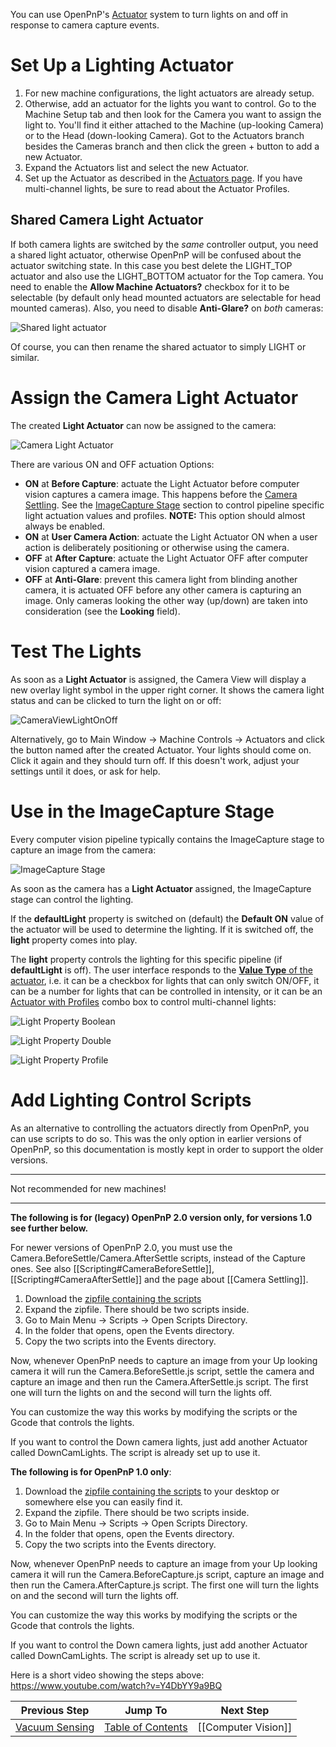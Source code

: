 You can use OpenPnP's [Actuator](https://github.com/openpnp/openpnp/wiki/Setup-and-Calibration_Actuators) system to turn lights on and off in response to camera capture events.

# Set Up a Lighting Actuator

1. For new machine configurations, the light actuators are already setup.
2. Otherwise, add an actuator for the lights you want to control. Go to the Machine Setup tab and then look for the Camera you want to assign the light to. You'll find it either attached to the Machine (up-looking Camera) or to the Head (down-looking Camera). Got to the Actuators branch besides the Cameras branch and then click the green + button to add a new Actuator.
3. Expand the Actuators list and select the new Actuator.
4. Set up the Actuator as described in the [Actuators page](https://github.com/openpnp/openpnp/wiki/Setup-and-Calibration_Actuators). If you have multi-channel lights, be sure to read about the Actuator Profiles. 

## Shared Camera Light Actuator
If both camera lights are switched by the _same_ controller output, you need a shared light actuator, otherwise OpenPnP will be confused about the actuator switching state. In this case you best delete the LIGHT_TOP actuator and also use the LIGHT_BOTTOM actuator for the Top camera. You need to enable the **Allow Machine Actuators?** checkbox for it to be selectable (by default only head mounted actuators are selectable for head mounted cameras). Also, you need to disable **Anti-Glare?** on _both_ cameras:

![Shared light actuator](https://user-images.githubusercontent.com/9963310/215325506-8e054219-b0b9-4996-a793-ac030a97a5d0.png)

Of course, you can then rename the shared actuator to simply LIGHT or similar. 

# Assign the Camera Light Actuator

The created **Light Actuator** can now be assigned to the camera:

![Camera Light Actuator](https://user-images.githubusercontent.com/9963310/104466458-8db7b300-55b5-11eb-8674-b554fc44ce54.png)

There are various ON and OFF actuation Options:

* **ON** at **Before Capture**: actuate the Light Actuator before computer vision captures a camera image. This happens before the [Camera Settling](/openpnp/openpnp/wiki/Camera-Settling). See the [ImageCapture Stage](#use-in-the-imagecapture-stage) section to control pipeline specific light actuation values and profiles. **NOTE:** This option should almost always be enabled. 
* **ON** at **User Camera Action**: actuate the Light Actuator ON when a user action is deliberately positioning or otherwise using the camera. 
* **OFF** at **After Capture**: actuate the Light Actuator OFF after computer vision captured a camera image. 
* **OFF** at **Anti-Glare**: prevent this camera light from blinding another camera, it is actuated OFF before any other camera is capturing an image. Only cameras looking the other way (up/down) are taken into consideration (see the **Looking** field). 

# Test The Lights

As soon as a **Light Actuator** is assigned, the Camera View will display a new overlay light symbol in the upper right corner. It shows the camera light status and can be clicked to turn the light on or off:
 
![CameraViewLightOnOff](https://user-images.githubusercontent.com/9963310/103424966-9e2c5e80-4baf-11eb-8eac-a20844fed4e8.gif)

Alternatively, go to Main Window -> Machine Controls -> Actuators and click the button named after the created Actuator. Your lights should come on. Click it again and they should turn off. If this doesn't work, adjust your settings until it does, or ask for help.

# Use in the ImageCapture Stage 

Every computer vision pipeline typically contains the ImageCapture stage to capture an image from the camera:

![ImageCapture Stage](https://user-images.githubusercontent.com/9963310/103425063-2874c280-4bb0-11eb-9ce2-e2ce715f39a9.png)

As soon as the camera has a **Light Actuator** assigned, the ImageCapture stage can control the lighting. 

If the **defaultLight** property is switched on (default) the **Default ON** value of the actuator will be used to determine the lighting. If it is switched off, the **light** property comes into play.

The **light** property controls the lighting for this specific pipeline (if **defaultLight** is off). The user interface responds to the [**Value Type** of the actuator](https://github.com/openpnp/openpnp/wiki/Setup-and-Calibration_Actuators#actuator-value-type), i.e. it can be a checkbox for lights that can only switch ON/OFF, it can be a number for lights that can be controlled in intensity, or it can be an [Actuator with Profiles](https://github.com/openpnp/openpnp/wiki/Setup-and-Calibration_Actuators#actuator-with-profiles) combo box to control multi-channel lights:

![Light Property Boolean](https://user-images.githubusercontent.com/9963310/103425237-53abe180-4bb1-11eb-93f0-b212953113f5.png) 

![Light Property Double](https://user-images.githubusercontent.com/9963310/103425242-61f9fd80-4bb1-11eb-949d-0c62382d5c65.png)  

![Light Property Profile](https://user-images.githubusercontent.com/9963310/103425285-a7b6c600-4bb1-11eb-9ba6-b94eaa55a34c.png)

# Add Lighting Control Scripts
As an alternative to controlling the actuators directly from OpenPnP, you can use scripts to do so. This was the only option in earlier versions of OpenPnP, so this documentation is mostly kept in order to support the older versions. 
___
Not recommended for new machines! 
___

**The following is for (legacy) OpenPnP 2.0 version only, for versions 1.0 see further below.**

For newer versions of OpenPnP 2.0, you must use the Camera.BeforeSettle/Camera.AfterSettle scripts, instead of the Capture ones. See also [[Scripting#CameraBeforeSettle]], [[Scripting#CameraAfterSettle]] and the page about [[Camera Settling]].

1. Download the [zipfile containing the scripts](https://github.com/ozzysv/Camera-Lighting-openpnp/raw/master/Camera%20Lighting.zip)
2. Expand the zipfile. There should be two scripts inside.
3. Go to Main Menu -> Scripts -> Open Scripts Directory.
4. In the folder that opens, open the Events directory.
5. Copy the two scripts into the Events directory.

Now, whenever OpenPnP needs to capture an image from your Up looking camera it will run the Camera.BeforeSettle.js script, settle the camera and capture an image and then run the Camera.AfterSettle.js script. The first one will turn the lights on and the second will turn the lights off.

You can customize the way this works by modifying the scripts or the Gcode that controls the lights.

If you want to control the Down camera lights, just add another Actuator called DownCamLights. The script is already set up to use it.

**The following is for OpenPnP 1.0 only**:

1. Download the [zipfile containing the scripts](https://gist.github.com/vonnieda/1bed59fe30c637b88470e0ca3cb5d05d/archive/fb9682a01708e3555f44d26469df7c81007be34a.zip) 
to your desktop or somewhere else you can easily find it.
2. Expand the zipfile. There should be two scripts inside.
3. Go to Main Menu -> Scripts -> Open Scripts Directory.
4. In the folder that opens, open the Events directory.
5. Copy the two scripts into the Events directory.

Now, whenever OpenPnP needs to capture an image from your Up looking camera it will run the Camera.BeforeCapture.js script, capture an image and then run the Camera.AfterCapture.js script. The first one will turn the lights on and the second will turn the lights off.

You can customize the way this works by modifying the scripts or the Gcode that controls the lights.

If you want to control the Down camera lights, just add another Actuator called DownCamLights. The script is already set up to use it.

Here is a short video showing the steps above: https://www.youtube.com/watch?v=Y4DbYY9a9BQ


| Previous Step                 | Jump To                 | Next Step                                   |
| ----------------------------- | ----------------------- | ------------------------------------------- |
| [Vacuum Sensing](https://github.com/openpnp/openpnp/wiki/Setup-and-Calibration_Vacuum-Sensing) | [Table of Contents](https://github.com/openpnp/openpnp/wiki/Setup-and-Calibration) | [[Computer Vision]] |